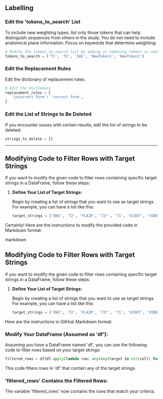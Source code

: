 
## Labelling

### Edit the 'tokens_to_search' List

To include new weighting types, list only those tokens that can help distinguish sequences from others in the study. You do not need to include anatomical plane information. Focus on keywords that determine weighting:

```python
# Modify the tokens_to_search list by adding or removing tokens as needed. For example:
tokens_to_search = ['T1', 'T2', 'SWI', 'NewToken1', 'NewToken2']
```

### Edit the Replacement Rules

Edit the dictionary of replacement rules:

```python
# Edit the dictionary
replacement_rules = {
   'incorrect form': 'correct form',
}
```

### Edit the List of Strings to Be Deleted

If you encounter issues with certain results, edit the list of strings to be deleted:

```python
strings_to_delete = []
```


---
## Modifying Code to Filter Rows with Target Strings

If you want to modify the given code to filter rows containing specific target strings in a DataFrame, follow these steps:

1. **Define Your List of Target Strings:**

   Begin by creating a list of strings that you want to use as target strings. For example, you can have a list like this:

   ```python
   target_strings = ['DWI', 'T2', 'FLAIR', 'T2*', 'T1', 'SCOUT', 'VIBE', 'CISS', 'TOF', 'DIR_SPACE', 'T2_SPACE', 'PERF', 'DTI', 'FGATIR', 'T1_FLAIR', 'MRV', 'FIESTA', 'T1_MPRAGE', 'MRA', .....]

Certainly! Here are the instructions to modify the provided code in Markdown format:

markdown

## Modifying Code to Filter Rows with Target Strings

If you want to modify the given code to filter rows containing specific target strings in a DataFrame, follow these steps:

1. **Define Your List of Target Strings:**

   Begin by creating a list of strings that you want to use as target strings. For example, you can have a list like this:

   ```python
   target_strings = ['DWI', 'T2', 'FLAIR', 'T2*', 'T1', 'SCOUT', 'VIBE', 'CISS', 'TOF', 'DIR_SPACE', 'T2_SPACE', 'PERF', 'DTI', 'FGATIR', 'T1_FLAIR', 'MRV', 'FIESTA', 'T1_MPRAGE', 'MRA']
Here are the instructions in GitHub Markdown format:

### Modify Your DataFrame (Assumed as 'df'):

Assuming you have a DataFrame named 'df', you can use the following code to filter rows based on your target strings:

```python
filtered_rows = df[df.apply(lambda row: any(any(target in str(cell) for target in target_strings) if isinstance(cell, str) else False for cell in row), axis=1)]
```

This code filters rows in 'df' that contain any of the target strings.

### 'filtered_rows' Contains the Filtered Rows:

The variable 'filtered_rows' now contains the rows that match your criteria.

